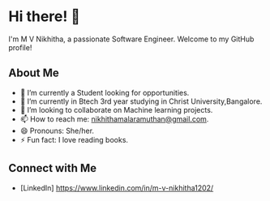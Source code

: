 # Hi there! 👋

I'm M V Nikhitha, a passionate Software Engineer. Welcome to my GitHub profile!

## About Me

- 🔭 I’m currently a Student looking for opportunities.
- 🌱 I’m currently in Btech 3rd year studying in Christ University,Bangalore.
- 👯 I’m looking to collaborate on Machine learning projects.
- 📫 How to reach me: nikhithamalaramuthan@gmail.com.
- 😄 Pronouns: She/her.
- ⚡ Fun fact: I love reading books.

## Connect with Me

- [LinkedIn] https://www.linkedin.com/in/m-v-nikhitha1202/

